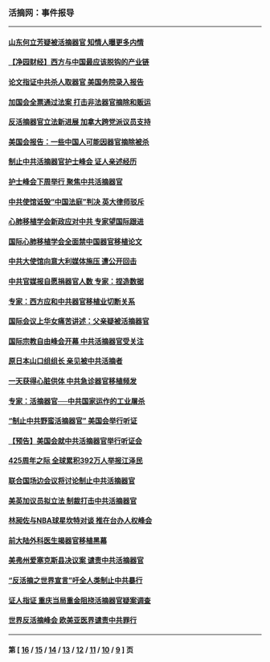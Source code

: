 ### 活摘网：事件报导
---
#### [山东何立芳疑被活摘器官 知情人曝更多内情](../../pages/nf5877/n14047530.md?09160430) 
#### [【净园财经】西方与中国最应该脱钩的产业链](../../pages/nf5877/n14016113.md?09160430) 
#### [论文指证中共杀人取器官 美国务院录入报告](../../pages/nf5877/n13999890.md?09160430) 
#### [加国会全票通过法案 打击非法器官摘除和贩运](../../pages/nf5877/n13884924.md?09160430) 
#### [反活摘器官立法新进展 加拿大跨党派议员支持](../../pages/nf5877/n13876061.md?09160430) 
#### [美国会报告：一些中国人可能因器官摘除被杀](../../pages/nf5877/n13867964.md?09160430) 
#### [制止中共活摘器官护士峰会 证人亲述经历](../../pages/nf5877/n13859007.md?09160430) 
#### [护士峰会下周举行 聚焦中共活摘器官](../../pages/nf5877/n13855418.md?09160430) 
#### [中共使馆诋毁“中国法庭”判决 英大律师驳斥](../../pages/nf5877/n13833945.md?09160430) 
#### [心肺移植学会新政应对中共 专家望国际跟进](../../pages/nf5877/n13829043.md?09160430) 
#### [国际心肺移植学会全面禁中国器官移植论文](../../pages/nf5877/n13827785.md?09160430) 
#### [中共大使馆向意大利媒体施压 遭公开回击](../../pages/nf5877/n13826038.md?09160430) 
#### [中共官媒报自愿捐器官人数 专家：捏造数据](../../pages/nf5877/n13814130.md?09160430) 
#### [专家：西方应和中共器官移植业切断关系](../../pages/nf5877/n13772828.md?09160430) 
#### [国际会议上华女痛苦讲述：父亲疑被活摘器官](../../pages/nf5877/n13771583.md?09160430) 
#### [国际宗教自由峰会开幕 中共活摘器官受关注](../../pages/nf5877/n13769995.md?09160430) 
#### [原日本山口组组长 亲见被中共活摘者](../../pages/nf5877/n13767360.md?09160430) 
#### [一天获得心脏供体 中共急诊器官移植频发](../../pages/nf5877/n13764689.md?09160430) 
#### [专家：活摘器官──中共国家运作的工业屠杀](../../pages/nf5877/n13761178.md?09160430) 
#### [“制止中共野蛮活摘器官” 美国会举行听证](../../pages/nf5877/n13735831.md?09160430) 
#### [【预告】美国会就中共活摘器官举行听证会](../../pages/nf5877/n13732843.md?09160430) 
#### [425周年之际 全球累积392万人举报江泽民](../../pages/nf5877/n13719232.md?09160430) 
#### [联合国场边会议将讨论制止中共活摘器官](../../pages/nf5877/n13656361.md?09160430) 
#### [美英加议员拟立法 制裁打击中共活摘器官](../../pages/nf5877/n13430251.md?09160430) 
#### [林昶佐与NBA球星坎特对谈 推在台办人权峰会](../../pages/nf5877/n13414467.md?09160430) 
#### [前大陆外科医生揭器官移植黑幕](../../pages/nf5877/n13401416.md?09160430) 
#### [美弗州爱塞克斯县决议案 谴责中共活摘器官](../../pages/nf5877/n13320919.md?09160430) 
#### [“反活摘之世界宣言”吁全人类制止中共暴行](../../pages/nf5877/n13259730.md?09160430) 
#### [证人指证 重庆当局重金阻挠活摘器官疑案调查](../../pages/nf5877/n13259127.md?09160430) 
#### [世界反活摘峰会 欧美亚医界谴责中共罪行](../../pages/nf5877/n13253550.md?09160430) 

---
#### 第 [ [16](./16.md?09160430) / [15](./15.md?09160430) / [14](./14.md?09160430) / [13](./13.md?09160430) / [12](./12.md?09160430) / [11](./11.md?09160430) / [10](./10.md?09160430) / [9](./9.md?09160430) ] 页
